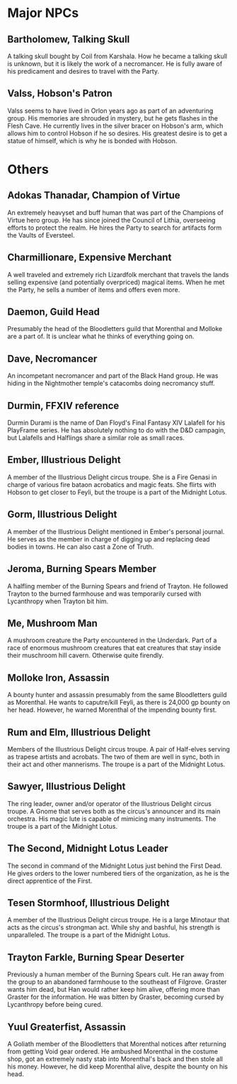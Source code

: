 # Major NPCs

## Bartholomew, Talking Skull

A talking skull bought by Coil from Karshala. How he became a talking skull is unknown, but it is likely the work of a necromancer. He is fully aware of his predicament and desires to travel with the Party.

## Valss, Hobson's Patron

Valss seems to have lived in Orlon years ago as part of an adventuring group. His memories are shrouded in mystery, but he gets flashes in the Flesh Cave. He currently lives in the silver bracer on Hobson's arm, which allows him to control Hobson if he so desires. His greatest desire is to get a statue of himself, which is why he is bonded with Hobson.

# Others

## Adokas Thanadar, Champion of Virtue

An extremely heavyset and buff human that was part of the Champions of Virtue hero group. He has since joined the Council of Lithia, overseeing efforts to protect the realm. He hires the Party to search for artifacts form the Vaults of Eversteel.

## Charmillionare, Expensive Merchant

A well traveled and extremely rich Lizardfolk merchant that travels the lands selling expensive (and potentially overpriced) magical items. When he met the Party, he sells a number of items and offers even more.

## Daemon, Guild Head

Presumably the head of the Bloodletters guild that Morenthal and Molloke are a part of. It is unclear what he thinks of everything going on.

## Dave, Necromancer

An incompetant necromancer and part of the Black Hand group. He was hiding in the Nightmother temple's catacombs doing necromancy stuff. 

## Durmin, FFXIV reference

Durmin Durami is the name of Dan Floyd's Final Fantasy XIV Lalafell for his PlayFrame series. He has absolutely nothing to do with the D&D campagin, but Lalafells and Halflings share a similar role as small races.

## Ember, Illustrious Delight

A member of the Illustrious Delight circus troupe. She is a Fire Genasi in charge of various fire bataon acrobatics and magic feats. She flirts with Hobson to get closer to Feyli, but the troupe is a part of the Midnight Lotus.

## Gorm, Illustrious Delight

A member of the Illustrious Delight mentioned in Ember's personal journal. He serves as the member in charge of digging up and replacing dead bodies in towns. He can also cast a Zone of Truth.

## Jeroma, Burning Spears Member

A halfling member of the Burning Spears and friend of Trayton. He followed Trayton to the burned farmhouse and was temporarily cursed with Lycanthropy when Trayton bit him.

## Me, Mushroom Man

A mushroom creature the Party encountered in the Underdark. Part of a race of enormous mushroom creatures that eat creatures that stay inside their muschroom hill cavern. Otherwise quite firendly.

## Molloke Iron, Assassin

A bounty hunter and assassin presumably from the same Bloodletters guild as Morenthal. He wants to caputre/kill Feyli, as there is 24,000 gp bounty on her head. However, he warned Morenthal of the impending bounty first.

## Rum and Elm, Illustrious Delight

Members of the Illustrious Delight circus troupe. A pair of Half-elves serving as trapese artists and acrobats. The two of them are well in sync, both in their act and other mannerisms. The troupe is a part of the Midnight Lotus.

## Sawyer, Illustrious Delight

The ring leader, owner and/or operator of the Illustrious Delight circus troupe. A Gnome that serves both as the circus's announcer and its main orchestra. His magic lute is capable of mimicing many instruments. The troupe is a part of the Midnight Lotus.

## The Second, Midnight Lotus Leader

The second in command of the Midnight Lotus just behind the First Dead. He gives orders to the lower numbered tiers of the organization, as he is the direct apprentice of the First.

## Tesen Stormhoof, Illustrious Delight

A member of the Illustrious Delight circus troupe. He is a large Minotaur that acts as the circus's strongman act. While shy and bashful, his strength is unparalleled. The troupe is a part of the Midnight Lotus.

## Trayton Farkle, Burning Spear Deserter

Previously a human member of the Burning Spears cult. He ran away from the group to an abandoned farmhouse to the southeast of Filgrove. Graster wants him dead, but Han would rather keep him alive, offering more than Graster for the information. He was bitten by Graster, becoming cursed by Lycanthropy before being cured.

## Yuul Greaterfist, Assassin

A Goliath member of the Bloodletters that Morenthal notices after returning from getting Void gear ordered. He ambushed Morenthal in the costume shop, got an extremely nasty stab into Morenthal's back and then stole all his money. However, he did keep Morenthal alive, despite the bounty on his head.